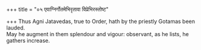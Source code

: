 +++
title = "०५ एवाग्निर्गोतमेभिरृतावा विप्रेभिरस्तोष्ट"

+++
Thus Agni Jatavedas, true to Order, hath by the priestly Gotamas been lauded.  
     May he augment in them splendour and vigour: observant, as he lists, he gathers increase.